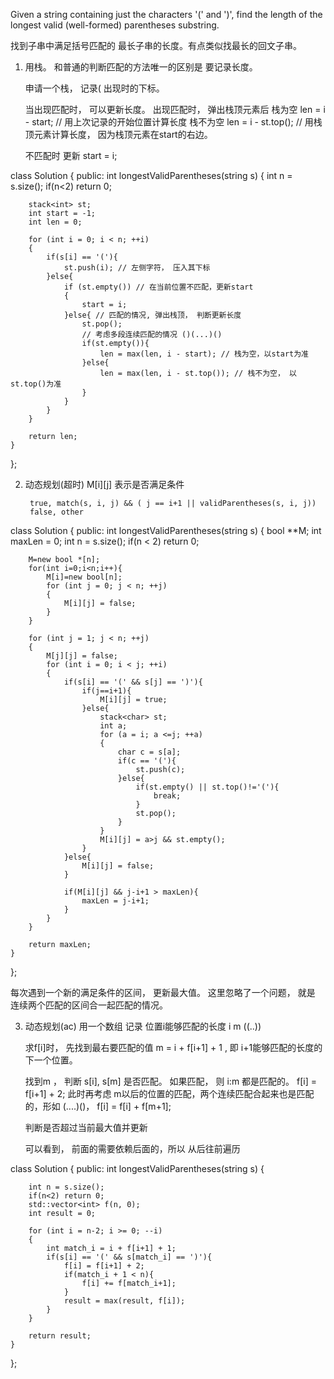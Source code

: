 

Given a string containing just the characters '(' and ')', find the length of the longest valid (well-formed) parentheses substring.


找到子串中满足括号匹配的 最长子串的长度。有点类似找最长的回文子串。 

1. 用栈。
    和普通的判断匹配的方法唯一的区别是 要记录长度。 
    
    申请一个栈， 记录( 出现时的下标。

    当出现匹配时， 可以更新长度。 
        出现匹配时， 弹出栈顶元素后
        栈为空
            len = i - start; // 用上次记录的开始位置计算长度
        栈不为空
            len = i - st.top(); // 用栈顶元素计算长度， 因为栈顶元素在start的右边。

    不匹配时
        更新 start = i;


class Solution {
public:
    int longestValidParentheses(string s) {
        int n = s.size();
        if(n<2) return 0;

        stack<int> st;
        int start = -1;
        int len = 0;

        for (int i = 0; i < n; ++i)
        {
            if(s[i] == '('){
                st.push(i); // 左侧字符， 压入其下标
            }else{
                if (st.empty()) // 在当前位置不匹配，更新start
                {
                    start = i;
                }else{ // 匹配的情况, 弹出栈顶， 判断更新长度 
                    st.pop();
                    // 考虑多段连续匹配的情况 ()(...)() 
                    if(st.empty()){
                        len = max(len, i - start); // 栈为空，以start为准 
                    }else{
                        len = max(len, i - st.top()); // 栈不为空， 以st.top()为准
                    }
                }
            }
        }
        
        return len;
    }
};




2. 动态规划(超时)
    M[i][j] 表示是否满足条件

        true, match(s, i, j) && ( j == i+1 || validParentheses(s, i, j))
        false, other

class Solution {
public:
    int longestValidParentheses(string s) {
        bool **M;
        int maxLen = 0;
        int n = s.size();
        if(n < 2) return 0;

        M=new bool *[n];
        for(int i=0;i<n;i++){
            M[i]=new bool[n];
            for (int j = 0; j < n; ++j)
            {
                M[i][j] = false;
            }
        }

        for (int j = 1; j < n; ++j)
        {
            M[j][j] = false;
            for (int i = 0; i < j; ++i)
            {
                if(s[i] == '(' && s[j] == ')'){
                    if(j==i+1){
                        M[i][j] = true;
                    }else{
                        stack<char> st;
                        int a;
                        for (a = i; a <=j; ++a)
                        {
                            char c = s[a];
                            if(c == '('){
                                st.push(c);
                            }else{
                                if(st.empty() || st.top()!='('){
                                    break;
                                }
                                st.pop();
                            }
                        }
                        M[i][j] = a>j && st.empty();
                    }
                }else{
                    M[i][j] = false;
                }

                if(M[i][j] && j-i+1 > maxLen){
                    maxLen = j-i+1;
                }
            }
        }

        return maxLen;
    }
};

每次遇到一个新的满足条件的区间， 更新最大值。 
这里忽略了一个问题， 就是 连续两个匹配的区间合一起匹配的情况。 

3. 动态规划(ac)
    用一个数组 记录 位置i能够匹配的长度
    i    m
    ((..))

    求f[i]时， 先找到最右要匹配的值 m = i + f[i+1] + 1 , 即 i+1能够匹配的长度的下一个位置。

    找到m ， 判断 s[i], s[m] 是否匹配。 
        如果匹配， 则 i:m 都是匹配的。 
            f[i] = f[i+1] + 2;
        此时再考虑 m以后的位置的匹配，两个连续匹配合起来也是匹配的，形如 (....)()， 
            f[i] = f[i] + f[m+1];

    判断是否超过当前最大值并更新

    可以看到， 前面的需要依赖后面的，所以 从后往前遍历


class Solution {
public:
    int longestValidParentheses(string s) {

        int n = s.size();
        if(n<2) return 0;
        std::vector<int> f(n, 0);
        int result = 0;

        for (int i = n-2; i >= 0; --i)
        {
            int match_i = i + f[i+1] + 1;
            if(s[i] == '(' && s[match_i] == ')'){
                f[i] = f[i+1] + 2;
                if(match_i + 1 < n){
                    f[i] += f[match_i+1];
                }
                result = max(result, f[i]);
            }
        }

        return result;
    }
};




